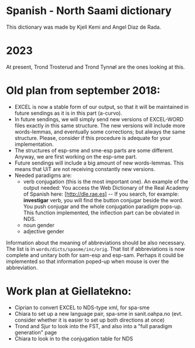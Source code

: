# Spanish - North Saami dictionary

This dictionary was made by Kjell Kemi and Angel Diaz de Rada.

# 2023

At present, Trond Trosterud and Trond Tynnøl are the ones looking at this.

# Old plan from september 2018:

- EXCEL is now a stable form of our output, so that it will be maintained in future sendings as it is in this part (a-curvo).
- In future sendings, we will simply send new versions of EXCEL-WORD files exactly in this same structure. The new versions will include more words-lemmas, and eventually some corrections; but always the same structure. Please, consider if this procedure is adequate for your implementation.
- The structures of esp-sme and sme-esp parts are some different. Anyway, we are first working on the esp-sme part.
- Future sendings will include a big amount of new words-lemmas. This means that UiT are not receiving constantly new versions.
- Needed paradigms are:
  - verb conjugation (this is the most important one). An example of the output needed: You access the Web Dictionary of the Real Academy of Spanish here: [http://dle.rae.es] -- If you search, for example: **investigar** verb, you will find the button conjugar beside the word. You push conjugar and the whole conjugation paradigm pops-up. This function implemented, the inflection part can be obviated in NDS.
  - noun gender
  - adjective gender

Information about the meaning of abbreviations should be also necessary. The list is in `words/dicts/spasme/inc/orig`.
That list if abbreviations is now complete and unitary both for sam-esp and esp-sam.
Perhaps it could be implemented so that information poped-up when mouse is over the abbreviation.

# Work plan at Giellatekno:

- Ciprian to convert EXCEL to NDS-type xml, for spa-sme
- Chiara to set up a new language pair, spa-sme in sanit.oahpa.no (evt. consider whether it is easier to set up both directions at once)
- Trond and Sjur to look into the FST, and also into a "full paradigm generation" page
- Chiara to look in to the conjugation table for NDS
